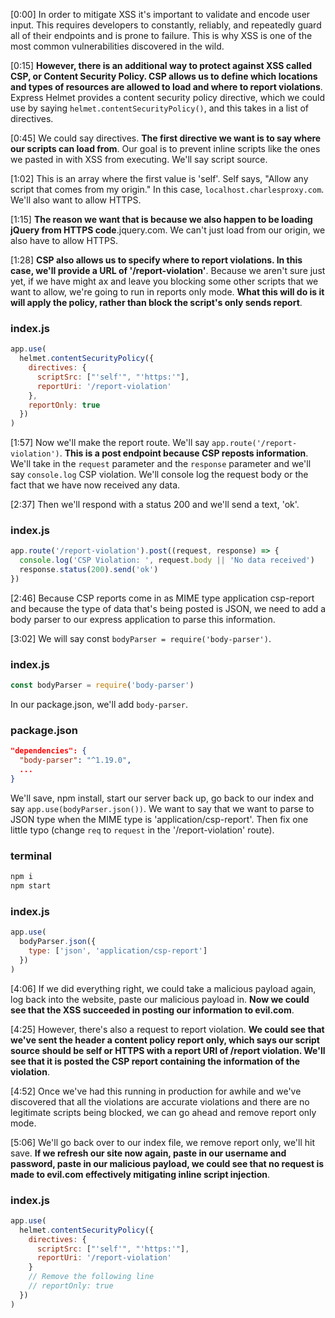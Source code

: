 [0:00] In order to mitigate XSS it's important to validate and encode user input. This requires developers to constantly, reliably, and repeatedly guard all of their endpoints and is prone to failure. This is why XSS is one of the most common vulnerabilities discovered in the wild.

[0:15] **However, there is an additional way to protect against XSS called CSP, or Content Security Policy. CSP allows us to define which locations and types of resources are allowed to load and where to report violations**. Express Helmet provides a content security policy directive, which we could use by saying `helmet.contentSecurityPolicy()`, and this takes in a list of directives.

[0:45] We could say directives. **The first directive we want is to say where our scripts can load from**. Our goal is to prevent inline scripts like the ones we pasted in with XSS from executing. We'll say script source.

[1:02] This is an array where the first value is 'self'. Self says, "Allow any script that comes from my origin." In this case, `localhost.charlesproxy.com`. We'll also want to allow HTTPS.

[1:15] **The reason we want that is because we also happen to be loading jQuery from HTTPS code**.jquery.com. We can't just load from our origin, we also have to allow HTTPS.

[1:28] **CSP also allows us to specify where to report violations. In this case, we'll provide a URL of '/report-violation'**. Because we aren't sure just yet, if we have might ax and leave you blocking some other scripts that we want to allow, we're going to run in reports only mode. **What this will do is it will apply the policy, rather than block the script's only sends report**.

### index.js

```js
app.use(
  helmet.contentSecurityPolicy({
    directives: {
      scriptSrc: ["'self'", "'https:'"],
      reportUri: '/report-violation'
    },
    reportOnly: true
  })
)
```

[1:57] Now we'll make the report route. We'll say `app.route('/report-violation')`. **This is a post endpoint because CSP reposts information**. We'll take in the `request` parameter and the `response` parameter and we'll say `console.log` CSP violation. We'll console log the request body or the fact that we have now received any data.

[2:37] Then we'll respond with a status 200 and we'll send a text, 'ok'.

### index.js

```js
app.route('/report-violation').post((request, response) => {
  console.log('CSP Violation: ', request.body || 'No data received')
  response.status(200).send('ok')
})
```

[2:46] Because CSP reports come in as MIME type application csp-report and because the type of data that's being posted is JSON, we need to add a body parser to our express application to parse this information.

[3:02] We will say const `bodyParser = require('body-parser')`. 

### index.js

```js
const bodyParser = require('body-parser')
```

In our package.json, we'll add `body-parser`. 

### package.json

```json
"dependencies": {
  "body-parser": "^1.19.0",
  ...
}
```

We'll save, npm install, start our server back up, go back to our index and say `app.use(bodyParser.json())`. We want to say that we want to parse to JSON type when the MIME type is 'application/csp-report'. Then fix one little typo (change `req` to `request` in the '/report-violation' route).

### terminal

```bash
npm i
npm start
```

### index.js

```js
app.use(
  bodyParser.json({
    type: ['json', 'application/csp-report']
  })
)
```

[4:06] If we did everything right, we could take a malicious payload again, log back into the website, paste our malicious payload in. **Now we could see that the XSS succeeded in posting our information to evil.com**.

[4:25] However, there's also a request to report violation. **We could see that we've sent the header a content policy report only, which says our script source should be self or HTTPS with a report URI of /report violation. We'll see that it is posted the CSP report containing the information of the violation**.

[4:52] Once we've had this running in production for awhile and we've discovered that all the violations are accurate violations and there are no legitimate scripts being blocked, we can go ahead and remove report only mode.

[5:06] We'll go back over to our index file, we remove report only, we'll hit save. **If we refresh our site now again, paste in our username and password, paste in our malicious payload, we could see that no request is made to evil.com effectively mitigating inline script injection**.

### index.js

```js
app.use(
  helmet.contentSecurityPolicy({
    directives: {
      scriptSrc: ["'self'", "'https:'"],
      reportUri: '/report-violation'
    }
    // Remove the following line
    // reportOnly: true
  })
)
```